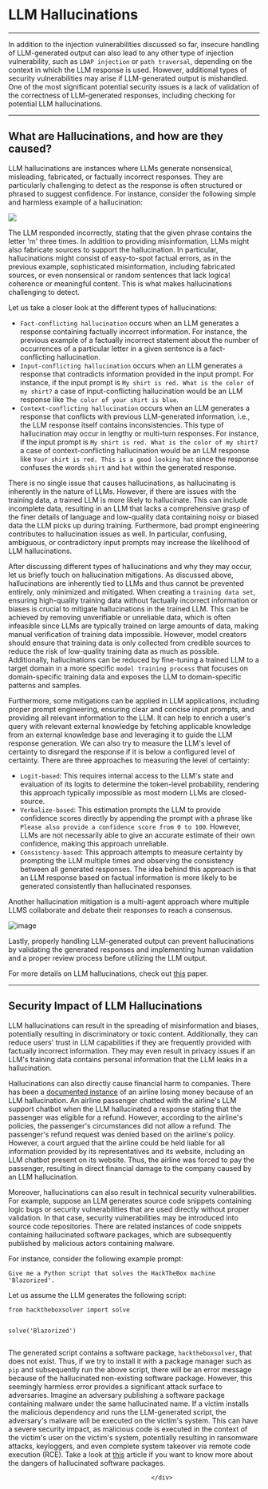 <h1>LLM Hallucinations</h1>
<hr />
<p>In addition to the injection vulnerabilities discussed so far, insecure handling of LLM-generated output can also lead to any other type of injection vulnerability, such as <code>LDAP injection</code> or <code>path traversal</code>, depending on the context in which the LLM response is used. However, additional types of security vulnerabilities may arise if LLM-generated output is mishandled. One of the most significant potential security issues is a lack of validation of the correctness of LLM-generated responses, including checking for potential LLM hallucinations.</p>
<hr />
<h2>What are Hallucinations, and how are they caused?</h2>
<p>LLM hallucinations are instances where LLMs generate nonsensical, misleading, fabricated, or factually incorrect responses. They are particularly challenging to detect as the response is often structured or phrased to suggest confidence. For instance, consider the following simple and harmless example of a hallucination:</p>
<img class="website-screenshot" data-url="https://chatgpt.com/" src="/storage/modules/307/insecure_output/hallucination_1.png">
<p>The LLM responded incorrectly, stating that the given phrase contains the letter 'm' three times. In addition to providing misinformation, LLMs might also fabricate sources to support the hallucination. In particular, hallucinations might consist of easy-to-spot factual errors, as in the previous example, sophisticated misinformation, including fabricated sources, or even nonsensical or random sentences that lack logical coherence or meaningful content. This is what makes hallucinations challenging to detect.</p>
<p>Let us take a closer look at the different types of hallucinations:</p>
<ul>
<li>
<code>Fact-conflicting hallucination</code> occurs when an LLM generates a response containing factually incorrect information. For instance, the previous example of a factually incorrect statement about the number of occurrences of a particular letter in a given sentence is a fact-conflicting hallucination.</li>
<li>
<code>Input-conflicting hallucination</code> occurs when an LLM generates a response that contradicts information provided in the input prompt. For instance, if the input prompt is <code>My shirt is red. What is the color of my shirt?</code> a case of input-conflicting hallucination would be an LLM response like <code>The color of your shirt is blue</code>.</li>
<li>
<code>Context-conflicting hallucination</code> occurs when an LLM generates a response that conflicts with previous LLM-generated information, i.e., the LLM response itself contains inconsistencies. This type of hallucination may occur in lengthy or multi-turn responses. For instance, if the input prompt is <code>My shirt is red. What is the color of my shirt?</code> a case of context-conflicting hallucination would be an LLM response like <code>Your shirt is red. This is a good looking hat</code> since the response confuses the words <code>shirt</code> and <code>hat</code> within the generated response.</li>
</ul>
<p>There is no single issue that causes hallucinations, as hallucinating is inherently in the nature of LLMs. However, if there are issues with the training data, a trained LLM is more likely to hallucinate. This can include incomplete data, resulting in an LLM that lacks a comprehensive grasp of the finer details of language and low-quality data containing noisy or biased data the LLM picks up during training. Furthermore, bad prompt engineering contributes to hallucination issues as well. In particular, confusing, ambiguous, or contradictory input prompts may increase the likelihood of LLM hallucinations.</p>
<p>After discussing different types of hallucinations and why they may occur, let us briefly touch on hallucination mitigations. As discussed above, hallucinations are inherently tied to LLMs and thus cannot be prevented entirely, only minimized and mitigated. When creating a <code>training data set</code>, ensuring high-quality training data without factually incorrect information or biases is crucial to mitigate hallucinations in the trained LLM. This can be achieved by removing unverifiable or unreliable data, which is often infeasible since LLMs are typically trained on large amounts of data, making manual verification of training data impossible. However, model creators should ensure that training data is only collected from credible sources to reduce the risk of low-quality training data as much as possible. Additionally, hallucinations can be reduced by fine-tuning a trained LLM to a target domain in a more specific <code>model training process</code> that focuses on domain-specific training data and exposes the LLM to domain-specific patterns and samples.</p>
<p>Furthermore, some mitigations can be applied in LLM applications, including proper prompt engineering, ensuring clear and concise input prompts, and providing all relevant information to the LLM. It can help to enrich a user's query with relevant external knowledge by fetching applicable knowledge from an external knowledge base and leveraging it to guide the LLM response generation. We can also try to measure the LLM's level of certainty to disregard the response if it is below a configured level of certainty. There are three approaches to measuring the level of certainty:</p>
<ul>
<li>
<code>Logit-based</code>: This requires internal access to the LLM's state and evaluation of its logits to determine the token-level probability, rendering this approach typically impossible as most modern LLMs are closed-source.</li>
<li>
<code>Verbalize-based</code>: This estimation prompts the LLM to provide confidence scores directly by appending the prompt with a phrase like <code>Please also provide a confidence score from 0 to 100</code>. However, LLMs are not necessarily able to give an accurate estimate of their own confidence, making this approach unreliable.</li>
<li>
<code>Consistency-based</code>: This approach attempts to measure certainty by prompting the LLM multiple times and observing the consistency between all generated responses. The idea behind this approach is that an LLM response based on factual information is more likely to be generated consistently than hallucinated responses.</li>
</ul>
<p>Another hallucination mitigation is a multi-agent approach where multiple LLMS collaborate and debate their responses to reach a consensus.</p>
<p><img src="https://academy.hackthebox.com/storage/modules/307/diag3.png" alt="image" /></p>
<p>Lastly, properly handling LLM-generated output can prevent hallucinations by validating the generated responses and implementing human validation and a proper review process before utilizing the LLM output.</p>
<p>For more details on LLM hallucinations, check out <a href="https://arxiv.org/pdf/2309.01219">this</a> paper.</p>
<hr />
<h2>Security Impact of LLM Hallucinations</h2>
<p>LLM hallucinations can result in the spreading of misinformation and biases, potentially resulting in discriminatory or toxic content. Additionally, they can reduce users' trust in LLM capabilities if they are frequently provided with factually incorrect information. They may even result in privacy issues if an LLM's training data contains personal information that the LLM leaks in a hallucination.</p>
<p>Hallucinations can also directly cause financial harm to companies. There has been a <a href="https://www.forbes.com/sites/marisagarcia/2024/02/19/what-air-canada-lost-in-remarkable-lying-ai-chatbot-case/">documented instance</a> of an airline losing money because of an LLM hallucination. An airline passenger chatted with the airline's LLM support chatbot when the LLM hallucinated a response stating that the passenger was eligible for a refund. However, according to the airline's policies, the passenger's circumstances did not allow a refund. The passenger's refund request was denied based on the airline's policy. However, a court argued that the airline could be held liable for all information provided by its representatives and its website, including an LLM chatbot present on its website. Thus, the airline was forced to pay the passenger, resulting in direct financial damage to the company caused by an LLM hallucination.</p>
<p>Moreover, hallucinations can also result in technical security vulnerabilities. For example, suppose an LLM generates source code snippets containing logic bugs or security vulnerabilities that are used directly without proper validation. In that case, security vulnerabilities may be introduced into source code repositories. There are related instances of code snippets containing hallucinated software packages, which are subsequently published by malicious actors containing malware.</p>
<p>For instance, consider the following example prompt:</p>
<pre><code class="language-prompt">Give me a Python script that solves the HackTheBox machine 'Blazorized'.
</code></pre>
<p>Let us assume the LLM generates the following script:</p>
<pre><code class="language-python">from hacktheboxsolver import solve

solve('Blazorized')
</code></pre>
<p>The generated script contains a software package, <code>hacktheboxsolver</code>, that does not exist. Thus, if we try to install it with a package manager such as <code>pip</code> and subsequently run the above script, there will be an error message because of the hallucinated non-existing software package. However, this seemingly harmless error provides a significant attack surface to adversaries. Imagine an adversary publishing a software package containing malware under the same hallucinated name. If a victim installs the malicious dependency and runs the LLM-generated script, the adversary's malware will be executed on the victim's system. This can have a severe security impact, as malicious code is executed in the context of the victim's user on the victim's system, potentially resulting in ransomware attacks, keyloggers, and even complete system takeover via remote code execution (RCE). Take a look at <a href="https://www.theregister.com/2024/03/28/ai_bots_hallucinate_software_packages/">this</a> article if you want to know more about the dangers of hallucinated software packages.</p>

                                            </div>
